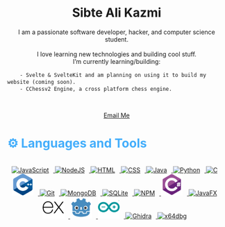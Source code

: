 <!--- Begin First Section --->
<h1 align="center"> Sibte Ali Kazmi </h1>
<!--- add a Gif --->

<!--- who am i? good question --->
<p align="center">
    I am a passionate software developer, hacker, and computer science student. 
    <br>
    <br>
    I love learning new technologies and building cool stuff.
<br>
    I’m currently learning/building:
    
        - Svelte & SvelteKit and am planning on using it to build my website (coming soon).
        - CChessv2 Engine, a cross platform chess engine.
<br>
<div align="center">

[Email Me](mailto:sibteali@outlook.com)
</div>
</p>

<!--- second section --->

<h1 style="color: #44AEFB">⚙️ Languages and Tools</h1>
<br>   
<!-- Icons Resources -->
<!-- https://devicon.dev/ -->
<!-- https://cdn.jsdelivr.net/npm/simple-icons@v3/icons/ -->
<div align="center">
  <a href="https://developer.mozilla.org/en-US/docs/Web/JavaScript" target="_blank" rel="noreferrer">
      <img  alt="JavaScript" height="50px" style="padding-right:10px;" src="https://cdn.jsdelivr.net/gh/devicons/devicon/icons/javascript/javascript-plain.svg"/>
  </a>
  <a href="https://nodejs.org/en/" target="_blank" rel="noreferrer">
      <img  alt="NodeJS" height="50px" style="padding-right:10px;" src="https://cdn.jsdelivr.net/gh/devicons/devicon/icons/nodejs/nodejs-original.svg"/>
  </a>
  <a href="https://developer.mozilla.org/en-US/docs/Web/HTML" target="_blank" rel="noreferrer">
      <img  alt="HTML" height="50px" style="padding-right:10px;" src="https://cdn.jsdelivr.net/gh/devicons/devicon/icons/html5/html5-original.svg"/>
  </a>
  <a href="https://developer.mozilla.org/en-US/docs/Web/CSS" target="_blank" rel="noreferrer">
      <img  alt="CSS" height="50px" style="padding-right:10px;" src="https://cdn.jsdelivr.net/gh/devicons/devicon/icons/css3/css3-original.svg"/>
  </a>
  <a href="https://www.java.com/en/" target="_blank" rel="noreferrer">
      <img  alt="Java" height="50px" style="padding-right:10px;" src="https://cdn.jsdelivr.net/gh/devicons/devicon/icons/java/java-original.svg"/>
  </a>    
  <a href="https://www.python.org/" target="_blank" rel="noreferrer">
      <img  alt="Python" height="50px" style="padding-right:10px;" src="https://cdn.jsdelivr.net/gh/devicons/devicon/icons/python/python-original.svg"/>
  </a>
  <a href="https://www.cprogramming.com/" target="_blank" rel="noreferrer">
      <img  alt="C" height="50px" style="padding-right:10px;" src="https://cdn.jsdelivr.net/gh/devicons/devicon/icons/c/c-original.svg"/>
  </a>
  <a href="https://cplusplus.com/" target="_blank" rel="noreferrer">
      <img  alt="Kotlin" height="50px" style="padding-right:10px;" src="https://raw.githubusercontent.com/devicons/devicon/master/icons/cplusplus/cplusplus-original.svg"/>
  </a>
  <a href="https://git-scm.com/" target="_blank" rel="noreferrer">
      <img  alt="Git" height="50px" style="padding-right:10px;" src="https://cdn.jsdelivr.net/gh/devicons/devicon/icons/git/git-original.svg"/>
  </a>
  <a href="https://www.mongodb.com/" target="_blank" rel="noreferrer">
      <img  alt="MongoDB" height="50px" style="padding-right:10px;" src="https://cdn.jsdelivr.net/gh/devicons/devicon/icons/mongodb/mongodb-original.svg"/>
  </a>
  <a href="https://www.sqlite.org/index.html" target="_blank" rel="noreferrer">
      <img  alt="SQLite" height="50px" style="padding-right:10px;" src="https://cdn.jsdelivr.net/gh/devicons/devicon/icons/sqlite/sqlite-original.svg"/>
  </a>
  <a href="https://www.npmjs.com/" target="_blank" rel="noreferrer">
      <img  alt="NPM" height="50px" style="padding-right:10px;" src="https://cdn.jsdelivr.net/gh/devicons/devicon/icons/npm/npm-original-wordmark.svg"/>
  </a>
  <a href="https://dotnet.microsoft.com/en-us/languages/csharp" target="_blank" rel="noreferrer">
      <img  alt="CSharp" height="50px" style="padding-right:10px;" src="https://raw.githubusercontent.com/devicons/devicon/master/icons/csharp/csharp-original.svg"/>
  </a>
  <a href="https://openjfx.io/openjfx-docs/" target="_blank" rel="noreferrer">
      <img  alt="JavaFX" height="50px" style="padding-right:10px;" src="https://upload.wikimedia.org/wikipedia/commons/5/5d/Duke_%28Java_mascot%29_waving.svg"/>
  </a>
  <a href="https://expressjs.com/" target="_blank" rel="noreferrer">
      <img  alt="Express.js" height="50px" style="padding-right:10px;" src="https://raw.githubusercontent.com/devicons/devicon/master/icons/express/express-original.svg"/>
  </a>
  <a href="https://godotengine.org/" target="_blank" rel="noreferrer">
      <img  alt="Godot" height="50px" style="padding-right:10px;" src="https://raw.githubusercontent.com/devicons/devicon/master/icons/godot/godot-original.svg"/>
  </a>
  <a href="https://www.arduino.cc/" target="_blank" rel="noreferrer">
      <img  alt="Arduino" height="50px" style="padding-right:10px;" src="https://raw.githubusercontent.com/devicons/devicon/master/icons/arduino/arduino-original.svg"/>
  </a>
  <a href="https://ghidra-sre.org/" target="_blank" rel="noreferrer">
      <img  alt="Ghidra" height="50px" style="padding-right:10px;" src="https://upload.wikimedia.org/wikipedia/commons/f/f6/Ghidra_logo.svg"/>
  </a>
  <a href="https://x64dbg.com/" target="_blank" rel="noreferrer">
      <img  alt="x64dbg" height="50px" style="padding-right:10px;" src="https://x64dbg.com/img/icon-white.png"/>
  </a>
</div>
<br>
<br>


<!--
**Entropy675/Entropy675** is a ✨ _special_ ✨ repository because its `README.md` (this file) appears on your GitHub profile.

Here are some ideas to get you started:

- 🔭 I’m currently working on ...
- 🌱 I’m currently learning ...
- 👯 I’m looking to collaborate on ...
- 🤔 I’m looking for help with ...
- 💬 Ask me about ...
- 📫 How to reach me: ...
- 😄 Pronouns: ...
- ⚡ Fun fact: ...
-->
